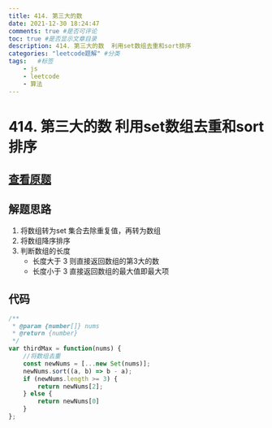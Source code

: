 ```yaml
---
title: 414. 第三大的数
date: 2021-12-30 18:24:47
comments: true #是否可评论
toc: true #是否显示文章目录
description: 414. 第三大的数  利用set数组去重和sort排序
categories: "leetcode题解" #分类
tags:   #标签
    - js
    - leetcode
    - 算法
---
```



# 414. 第三大的数  利用set数组去重和sort排序

## [查看原题](https://leetcode-cn.com/problems/third-maximum-number/)
## 解题思路
1. 将数组转为set 集合去除重复值，再转为数组
2. 将数组降序排序
3. 判断数组的长度
    - 长度大于 3 则直接返回数组的第3大的数
    - 长度小于 3 直接返回数组的最大值即最大项

## 代码

```javascript
/**
 * @param {number[]} nums
 * @return {number}
 */
var thirdMax = function(nums) {
    //将数组去重
    const newNums = [...new Set(nums)];
    newNums.sort((a, b) => b - a);
    if (newNums.length >= 3) {
        return newNums[2];
    } else {
        return newNums[0]
    }
};

```
